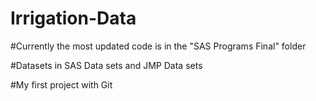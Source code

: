 # Irrigation-Data

#Currently the most updated code is in the "SAS Programs Final" folder

#Datasets in SAS Data sets and JMP Data sets

#My first project with Git
